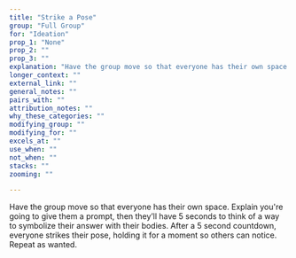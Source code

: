 ```yaml
---
title: "Strike a Pose"
group: "Full Group"
for: "Ideation"
prop_1: "None"
prop_2: ""
prop_3: ""
explanation: "Have the group move so that everyone has their own space. Explain you\'re going to give them a prompt, then they’ll have 5 seconds to think of a way to symbolize their answer with their bodies. After a 5 second countdown, everyone strikes their pose, holding it for a moment so others can notice. Repeat as wanted."
longer_context: ""
external_link: ""
general_notes: ""
pairs_with: ""
attribution_notes: ""
why_these_categories: ""
modifying_group: ""
modifying_for: ""
excels_at: ""
use_when: ""
not_when: ""
stacks: ""
zooming: ""

---
```


Have the group move so that everyone has their own space. Explain you're going to give them a prompt, then they’ll have 5 seconds to think of a way to symbolize their answer with their bodies. After a 5 second countdown, everyone strikes their pose, holding it for a moment so others can notice. Repeat as wanted.
